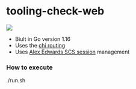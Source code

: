 # tooling-check-web


![](https://i.imgur.com/rmBL0hg.png)

- Biult in Go version 1.16
- Uses the [chi routing](https://github.com/go-chi/chi)
- Uses [Alex Edwards SCS session](https://github.com/alexedwards/scs/v2) management

### How to execute
./run.sh
